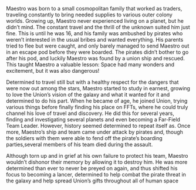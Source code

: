 Maestro was born to a small cosmopolitan family that worked as traders, traveling constantly to bring needed supplies to various outer colony worlds. Growing up, Maestro never experienced living on a planet, but he didn’t mind. The constant travel and the thrill of the unknown suited him just fine. This is until he was 16, and his family was ambushed by pirates who weren’t interested in the usual bribes and wanted everything. His parents tried to flee but were caught, and only barely managed to send Maestro out in an escape pod before they were boarded. The pirates didn’t bother to go after his pod, and luckily Maestro was found by a union ship and rescued. This taught Maestro a valuable lesson: Space had many wonders and excitement, but it was also dangerous!

Determined to travel still but with a healthy respect for the dangers that were now out among the stars, Maestro started to study in earnest, growing to love the Union’s vision of the galaxy and what it wanted for it and determined to do his part. When he became of age, he joined Union, trying various things before finally finding his place on FFTs, where he could truly channel his love of travel and discovery. He did this for several years, finding and investigating several planets and even becoming a Far-Field Team Leader. However, history seemed determined to repeat itself as. Once more, Maestro’s ship and team came under attack by pirates and, though the soldiers with them were able to fend off the pirate’s boarding parties,several members of his  team died during the assault.

Although torn up and in grief at his own failure to protect his team, Maestro wouldn’t dishonor their memory by allowing it to destroy him. He was more determined than ever to never be preyed on again, and thus shifted his focus to becoming a lancer, determined to help combat the pirate threat in the galaxy and help spread Union’s gifts throughout all of human space